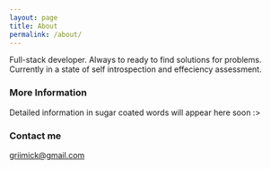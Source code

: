 ```yaml
---
layout: page
title: About
permalink: /about/
---
```


Full-stack developer. Always to ready to find solutions for problems. Currently in a state of self introspection and effeciency assessment. 

### More Information

Detailed information in sugar coated words will appear here soon :>

### Contact me

[griimick@gmail.com](mailto:griimick@gmail.com)
